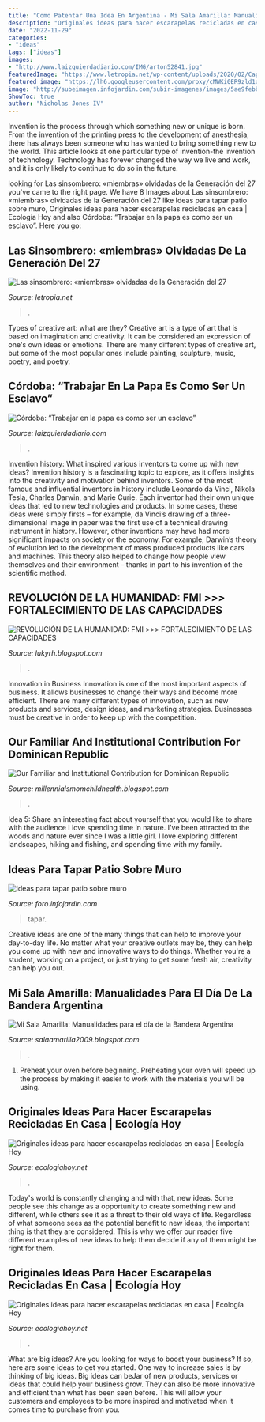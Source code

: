 ```yaml
---
title: "Como Patentar Una Idea En Argentina - Mi Sala Amarilla: Manualidades Para El Día De La Bandera Argentina"
description: "Originales ideas para hacer escarapelas recicladas en casa"
date: "2022-11-29"
categories:
- "ideas"
tags: ["ideas"]
images:
- "http://www.laizquierdadiario.com/IMG/arton52841.jpg"
featuredImage: "https://www.letropia.net/wp-content/uploads/2020/02/Captura-de-pantalla-2020-02-17-a-las-13.07.31-980x566.png"
featured_image: "https://lh6.googleusercontent.com/proxy/cMWKi0ER9zld1oNX5MXN189Par23c5LD8vsgtfgnPUylO00PsjFjb8hhsNj-TPw-H3CRpIWXTVuurhHPVWGLbL_8ru0=w1200-h630-n-k-no-nu"
image: "http://subeimagen.infojardin.com/subir-imagenes/images/5ae9febb78b99.jpg"
ShowToc: true
author: "Nicholas Jones IV"
---
```



Invention is the process through which something new or unique is born. From the invention of the printing press to the development of anesthesia, there has always been someone who has wanted to bring something new to the world. This article looks at one particular type of invention-the invention of technology. Technology has forever changed the way we live and work, and it is only likely to continue to do so in the future.

	

		
looking for Las sinsombrero: «miembras» olvidadas de la Generación del 27 you've came to the right page. We have 8 Images about Las sinsombrero: «miembras» olvidadas de la Generación del 27 like Ideas para tapar patio sobre muro, Originales ideas para hacer escarapelas recicladas en casa | Ecología Hoy and also Córdoba: “Trabajar en la papa es como ser un esclavo”. Here you go:
		
    
## Las Sinsombrero: «miembras» Olvidadas De La Generación Del 27

<img loading=lazy src="https://www.letropia.net/wp-content/uploads/2020/02/Captura-de-pantalla-2020-02-17-a-las-13.07.31-980x566.png" onerror="this.onerror=null;this.src='https://tse1.mm.bing.net/th?id=OIP.h3R5XGAXMjDbzoeKoX-0ogHaER&amp;pid=15.1';" alt="Las sinsombrero: «miembras» olvidadas de la Generación del 27">

_Source: letropia.net_

>. 

	

Types of creative art: what are they?
Creative art is a type of art that is based on imagination and creativity. It can be considered an expression of one's own ideas or emotions. There are many different types of creative art, but some of the most popular ones include painting, sculpture, music, poetry, and poetry.

    
## Córdoba: “Trabajar En La Papa Es Como Ser Un Esclavo”

<img loading=lazy src="http://www.laizquierdadiario.com/IMG/arton52841.jpg" onerror="this.onerror=null;this.src='https://tse1.mm.bing.net/th?id=OIP.JlzyG71yZZldN55NJfz8sgHaEK&amp;pid=15.1';" alt="Córdoba: “Trabajar en la papa es como ser un esclavo”">

_Source: laizquierdadiario.com_

>. 

	

Invention history: What inspired various inventors to come up with new ideas?
Invention history is a fascinating topic to explore, as it offers insights into the creativity and motivation behind inventors. Some of the most famous and influential inventors in history include Leonardo da Vinci, Nikola Tesla, Charles Darwin, and Marie Curie. Each inventor had their own unique ideas that led to new technologies and products. In some cases, these ideas were simply firsts – for example, da Vinci’s drawing of a three-dimensional image in paper was the first use of a technical drawing instrument in history. However, other inventions may have had more significant impacts on society or the economy. For example, Darwin’s theory of evolution led to the development of mass produced products like cars and machines. This theory also helped to change how people view themselves and their environment – thanks in part to his invention of the scientific method.

    
## REVOLUCIÓN DE LA HUMANIDAD: FMI &gt;&gt;&gt; FORTALECIMIENTO DE LAS CAPACIDADES

<img loading=lazy src="https://lh3.googleusercontent.com/-Mlxjv_hcyNo/YEXpMQnP90I/AAAAAAAADG4/0yZVSjerWN8-ekcVIZAra8Eux3YeVLPggCLcBGAsYHQ/w1200-h630-p-k-no-nu/image.png" onerror="this.onerror=null;this.src='https://tse1.mm.bing.net/th?id=OIP.5RiuNx8L347v_vPD_QmKLQAAAA&amp;pid=15.1';" alt="REVOLUCIÓN DE LA HUMANIDAD: FMI &gt;&gt;&gt; FORTALECIMIENTO DE LAS CAPACIDADES">

_Source: lukyrh.blogspot.com_

>. 

	

Innovation in Business
Innovation is one of the most important aspects of business. It allows businesses to change their ways and become more efficient. There are many different types of innovation, such as new products and services, design ideas, and marketing strategies. Businesses must be creative in order to keep up with the competition.

    
## Our Familiar And Institutional Contribution For Dominican Republic

<img loading=lazy src="https://lh6.googleusercontent.com/proxy/cMWKi0ER9zld1oNX5MXN189Par23c5LD8vsgtfgnPUylO00PsjFjb8hhsNj-TPw-H3CRpIWXTVuurhHPVWGLbL_8ru0=w1200-h630-n-k-no-nu" onerror="this.onerror=null;this.src='https://tse4.mm.bing.net/th?id=OIP.iIQhOs-VSEK51pYwez3RDgHaFj&amp;pid=15.1';" alt="Our Familiar and Institutional Contribution for Dominican Republic">

_Source: millennialsmomchildhealth.blogspot.com_

>. 

	

Idea 5: Share an interesting fact about yourself that you would like to share with the audience
I love spending time in nature. I've been attracted to the woods and nature ever since I was a little girl. I love exploring different landscapes, hiking and fishing, and spending time with my family.

    
## Ideas Para Tapar Patio Sobre Muro

<img loading=lazy src="http://subeimagen.infojardin.com/subir-imagenes/images/5ae9febb78b99.jpg" onerror="this.onerror=null;this.src='https://tse1.mm.bing.net/th?id=OIP.oHR2FSWagZAAkvnwVLs0kAHaFj&amp;pid=15.1';" alt="Ideas para tapar patio sobre muro">

_Source: foro.infojardin.com_

>tapar. 

	

Creative ideas are one of the many things that can help to improve your day-to-day life. No matter what your creative outlets may be, they can help you come up with new and innovative ways to do things. Whether you're a student, working on a project, or just trying to get some fresh air, creativity can help you out.

    
## Mi Sala Amarilla: Manualidades Para El Día De La Bandera Argentina

<img loading=lazy src="https://1.bp.blogspot.com/-kwu39EB_CFQ/V1d5UfskpVI/AAAAAAAAV9U/rWDlULqFEUAjLbY1Z8NmG1an5PKCEqwMgCLcB/s1600/bandera-con-tapitas.jpg" onerror="this.onerror=null;this.src='https://tse4.mm.bing.net/th?id=OIP.EiM2ZvLe6kzNHfMNX2xBxgAAAA&amp;pid=15.1';" alt="Mi Sala Amarilla: Manualidades para el día de la Bandera Argentina">

_Source: salaamarilla2009.blogspot.com_

>. 

	

1. Preheat your oven before beginning. Preheating your oven will speed up the process by making it easier to work with the materials you will be using.

    
## Originales Ideas Para Hacer Escarapelas Recicladas En Casa | Ecología Hoy

<img loading=lazy src="https://ecologiahoy.net/wp-content/uploads/2016/06/100_7643.jpg" onerror="this.onerror=null;this.src='https://tse4.mm.bing.net/th?id=OIP.boww4V5MM69HSr2-lzqS0gHaJ3&amp;pid=15.1';" alt="Originales ideas para hacer escarapelas recicladas en casa | Ecología Hoy">

_Source: ecologiahoy.net_

>. 

	

Today's world is constantly changing and with that, new ideas. Some people see this change as a opportunity to create something new and different, while others see it as a threat to their old ways of life. Regardless of what someone sees as the potential benefit to new ideas, the important thing is that they are considered. This is why we offer our reader five different examples of new ideas to help them decide if any of them might be right for them.

    
## Originales Ideas Para Hacer Escarapelas Recicladas En Casa | Ecología Hoy

<img loading=lazy src="https://ecologiahoy.net/wp-content/uploads/2016/06/51effd1b8b5a12278ba9a19cd8d42f1d.jpg" onerror="this.onerror=null;this.src='https://tse4.mm.bing.net/th?id=OIP.foXB_f7fr8lnI1VsRPQ0wgHaE1&amp;pid=15.1';" alt="Originales ideas para hacer escarapelas recicladas en casa | Ecología Hoy">

_Source: ecologiahoy.net_

>. 

	

What are big ideas?
Are you looking for ways to boost your business? If so, here are some ideas to get you started. 
One way to increase sales is by thinking of big ideas. Big ideas can beJar of new products, services or ideas that could help your business grow. They can also be more innovative and efficient than what has been seen before. This will allow your customers and employees to be more inspired and motivated when it comes time to purchase from you.

